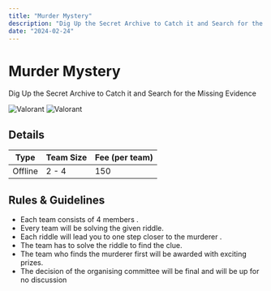```yaml
---
title: "Murder Mystery"
description: "Dig Up the Secret Archive to Catch it and Search for the Missing Evidence! Whodunit? Enter the World of Intrigue and Suspense in the Murder Mystery Challenge!"
date: "2024-02-24"
---
```


# Murder Mystery

Dig Up the Secret Archive to Catch it and Search for the Missing Evidence

<div class="lg:flex">
<img src="/posters/2024/murdermystery.png" alt="Valorant" class="w-full lg:w-96 mx-auto object-cover" />
<img src="/posters/2024/murdermystery1.png" alt="Valorant" class="w-full lg:w-96 mx-auto object-cover" />
</div>


## Details

| Type    | Team Size | Fee (per team) |
| ------- | --------- | -------------- |
| Offline | 2 - 4     | 150            |

## Rules & Guidelines

-   Each team consists of 4 members .
-   Every team will be solving the given riddle.
-   Each riddle will lead you to one step closer to the murderer .
-   The team has to solve the riddle to find the clue.
-   The team who finds the murderer first will be awarded with exciting prizes.
-   The decision of the organising committee will be final and will be up for no discussion
